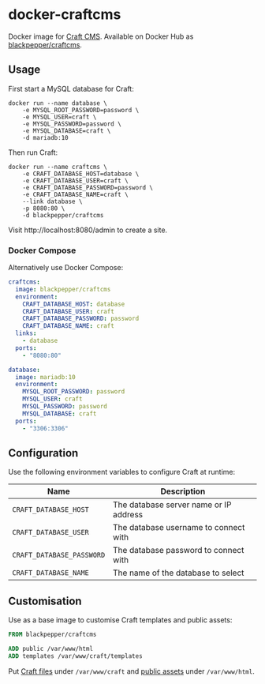 # docker-craftcms

Docker image for [Craft CMS](https://craftcms.com/). Available on Docker Hub as [blackpepper/craftcms](https://hub.docker.com/r/blackpepper/craftcms/).

## Usage

First start a MySQL database for Craft:

```Shell
docker run --name database \
	-e MYSQL_ROOT_PASSWORD=password \
	-e MYSQL_USER=craft \
	-e MYSQL_PASSWORD=password \
	-e MYSQL_DATABASE=craft \
	-d mariadb:10
```

Then run Craft:

```Shell
docker run --name craftcms \
	-e CRAFT_DATABASE_HOST=database \
	-e CRAFT_DATABASE_USER=craft \
	-e CRAFT_DATABASE_PASSWORD=password \
	-e CRAFT_DATABASE_NAME=craft \
	--link database \
	-p 8080:80 \
	-d blackpepper/craftcms
```

Visit http://localhost:8080/admin to create a site.

### Docker Compose

Alternatively use Docker Compose:

```YAML
craftcms:
  image: blackpepper/craftcms
  environment:
    CRAFT_DATABASE_HOST: database
    CRAFT_DATABASE_USER: craft
    CRAFT_DATABASE_PASSWORD: password
    CRAFT_DATABASE_NAME: craft
  links:
    - database
  ports:
    - "8080:80"

database:
  image: mariadb:10
  environment:
    MYSQL_ROOT_PASSWORD: password
    MYSQL_USER: craft
    MYSQL_PASSWORD: password
    MYSQL_DATABASE: craft
  ports:
    - "3306:3306"
```

## Configuration

Use the following environment variables to configure Craft at runtime:

Name | Description
-----|------------
`CRAFT_DATABASE_HOST` | The database server name or IP address
`CRAFT_DATABASE_USER` | The database username to connect with
`CRAFT_DATABASE_PASSWORD` | The database password to connect with
`CRAFT_DATABASE_NAME` | The name of the database to select

## Customisation

Use as a base image to customise Craft templates and public assets:

```Dockerfile
FROM blackpepper/craftcms

ADD public /var/www/html
ADD templates /var/www/craft/templates
```

Put [Craft files](https://craftcms.com/docs/folder-structure) under `/var/www/craft` and
[public assets](https://craftcms.com/docs/installing#step-1-upload-the-files) under `/var/www/html`.
